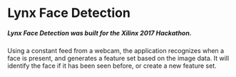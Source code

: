 # Lynx Face Detection

##### Lynx Face Detection was built for the Xilinx 2017 Hackathon.
Using a constant feed from a webcam, the application recognizes when a face is present, and generates a feature set based on the image data. It will identify the face if it has been seen before, or create a new feature set.
